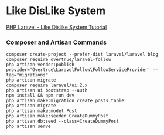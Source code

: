 # Like DisLike System

[PHP Laravel - Like Dislike System Tutorial](https://www.itsolutionstuff.com/post/php-laravel-5-like-dislike-system-tutorialexample.html)

### Composer and Artisan Commands
```shell script
composer create-project --prefer-dist laravel/laravel blog
composer require overtrue/laravel-follow
php artisan vendor:publish --provider='Overtrue\LaravelFollow\FollowServiceProvider' --tag="migrations"
php artisan migrate
composer require laravel/ui:2.x
php artisan ui bootstrap --auth
npm install && npm run dev
php artisan make:migration create_posts_table
php artisan migrate
php artisan make:model Post
php artisan make:seeder CreateDummyPost
php artisan db:seed --class=CreateDummyPost
php artisan serve
```
